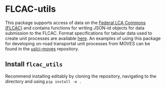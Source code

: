 # FLCAC-utils

This package supports access of data on the [Federal LCA Commons (FLCAC)](https://www.lcacommons.gov/) and contains functions for writing JSON-ld objects for data submission to the FLCAC.
Format specifications for tabular data used to create unit processes are available [here](/format_specs/exchanges.md).
An examples of using this package for developing on-road transportat unit processes from MOVES can be found in the [uslci-moves](https://github.com/FLCAC-admin/uslci-moves) repository.

## Install `flcac_utils`

Recommend installing editably by cloning the repository, navigating to the directory and using
`pip install -e .`

